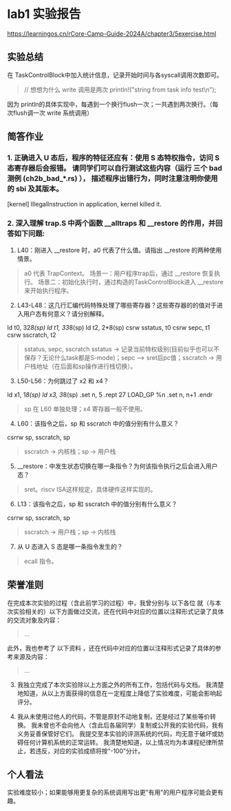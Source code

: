 # lab1 实验报告

https://learningos.cn/rCore-Camp-Guide-2024A/chapter3/5exercise.html

## 实验总结

在 TaskControlBlock中加入统计信息，记录开始时间与各syscall调用次数即可。

> // 想想为什么 write 调用是两次
> println!("string from task info test\n");

因为 println的具体实现中，每遇到一个换行flush一次；一共遇到两次换行。（每次flush调一次 write 系统调用）

## 简答作业

### 1. 正确进入 U 态后，程序的特征还应有：使用 S 态特权指令，访问 S 态寄存器后会报错。 请同学们可以自行测试这些内容（运行 三个 bad 测例 (ch2b_bad_*.rs) ）， 描述程序出错行为，同时注意注明你使用的 sbi 及其版本。

[kernel] IllegalInstruction in application, kernel killed it.

### 2. 深入理解 trap.S 中两个函数 __alltraps 和 __restore 的作用，并回答如下问题:

1. L40：刚进入 __restore 时，a0 代表了什么值。请指出 __restore 的两种使用情景。

> a0 代表 TrapContext。
> 场景一：用户程序trap后，通过 __restore 恢复执行。
> 场景二：初始化执行时，通过构造的TaskControlBlock进入 __restore 来开始执行程序。

2. L43-L48：这几行汇编代码特殊处理了哪些寄存器？这些寄存器的的值对于进入用户态有何意义？请分别解释。

ld t0, 32*8(sp)
ld t1, 33*8(sp)
ld t2, 2*8(sp)
csrw sstatus, t0
csrw sepc, t1
csrw sscratch, t2

> sstatus, sepc, sscratch
> sstatus -> 记录当前特权级别(目前似乎也可以不保存？无论什么task都是S-mode)；sepc —> sret后pc值；sscratch -> 用户栈地址（在后面和sp操作进行栈切换）。


3. L50-L56：为何跳过了 x2 和 x4？

ld x1, 1*8(sp)
ld x3, 3*8(sp)
.set n, 5
.rept 27
   LOAD_GP %n
   .set n, n+1
.endr

> sp 在 L60 单独处理；x4 寄存器一般不使用。

4. L60：该指令之后，sp 和 sscratch 中的值分别有什么意义？

csrrw sp, sscratch, sp

> sscratch -> 内核栈；sp -> 用户栈


5. __restore：中发生状态切换在哪一条指令？为何该指令执行之后会进入用户态？

> sret。riscv ISA这样规定，具体硬件这样实现的。


6. L13：该指令之后，sp 和 sscratch 中的值分别有什么意义？

csrrw sp, sscratch, sp

> sscratch -> 用户栈；sp -> 内核栈


7. 从 U 态进入 S 态是哪一条指令发生的？

> ecall 指令。



## 荣誉准则

在完成本次实验的过程（含此前学习的过程）中，我曾分别与 以下各位 就（与本次实验相关的）以下方面做过交流，还在代码中对应的位置以注释形式记录了具体的交流对象及内容：

> ...

此外，我也参考了 以下资料 ，还在代码中对应的位置以注释形式记录了具体的参考来源及内容：

> ...

3. 我独立完成了本次实验除以上方面之外的所有工作，包括代码与文档。 我清楚地知道，从以上方面获得的信息在一定程度上降低了实验难度，可能会影响起评分。

4. 我从未使用过他人的代码，不管是原封不动地复制，还是经过了某些等价转换。 我未曾也不会向他人（含此后各届同学）复制或公开我的实验代码，我有义务妥善保管好它们。 我提交至本实验的评测系统的代码，均无意于破坏或妨碍任何计算机系统的正常运转。 我清楚地知道，以上情况均为本课程纪律所禁止，若违反，对应的实验成绩将按“-100”分计。

## 个人看法

实验难度较小；如果能够用更复杂的系统调用写出更"有用"的用户程序可能会更有趣。